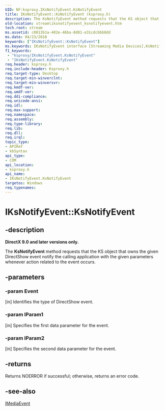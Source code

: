 ```yaml
---
UID: NF:ksproxy.IKsNotifyEvent.KsNotifyEvent
title: IKsNotifyEvent::KsNotifyEvent (ksproxy.h)
description: The KsNotifyEvent method requests that the KS object that owns the given DirectShow event notify the calling application with the given parameters whenever action related to the event occurs.
old-location: stream\iksnotifyevent_ksnotifyevent.htm
tech.root: stream
ms.assetid: c0813b1a-402e-46ba-8d81-e31cdcbbb8dd
ms.date: 04/23/2018
keywords: ["IKsNotifyEvent::KsNotifyEvent"]
ms.keywords: IKsNotifyEvent interface [Streaming Media Devices],KsNotifyEvent method, IKsNotifyEvent.KsNotifyEvent, IKsNotifyEvent::KsNotifyEvent, KsNotifyEvent, KsNotifyEvent method [Streaming Media Devices], KsNotifyEvent method [Streaming Media Devices],IKsNotifyEvent interface, ksproxy/IKsNotifyEvent::KsNotifyEvent, ksproxy_0fb6c49f-3aef-411d-90db-cf9a4186cdd9.xml, stream.iksnotifyevent_ksnotifyevent
f1_keywords:
 - "ksproxy/IKsNotifyEvent.KsNotifyEvent"
 - "IKsNotifyEvent.KsNotifyEvent"
req.header: ksproxy.h
req.include-header: Ksproxy.h
req.target-type: Desktop
req.target-min-winverclnt: 
req.target-min-winversvr: 
req.kmdf-ver: 
req.umdf-ver: 
req.ddi-compliance: 
req.unicode-ansi: 
req.idl: 
req.max-support: 
req.namespace: 
req.assembly: 
req.type-library: 
req.lib: 
req.dll: 
req.irql: 
topic_type:
- APIRef
- kbSyntax
api_type:
- COM
api_location:
- ksproxy.h
api_name:
- IKsNotifyEvent.KsNotifyEvent
targetos: Windows
req.typenames: 
---
```


# IKsNotifyEvent::KsNotifyEvent


## -description


<b>DirectX 9.0 and later versions only.</b>

The <b>KsNotifyEvent</b> method requests that the KS object that owns the given DirectShow event notify the calling application with the given parameters whenever action related to the event occurs. 


## -parameters




### -param Event 
[in]
Identifies the type of DirectShow event. 


### -param lParam1 
[in]
Specifies the first data parameter for the event.


### -param lParam2 
[in]
Specifies the second data parameter for the event.


## -returns



Returns NOERROR if successful; otherwise, returns an error code.




## -see-also




<a href="https://go.microsoft.com/fwlink/p/?linkid=183549">IMediaEvent</a>
 

 

